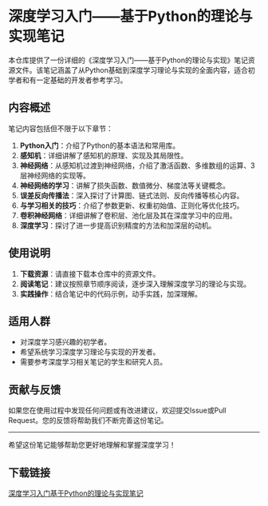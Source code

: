 # 深度学习入门——基于Python的理论与实现笔记

本仓库提供了一份详细的《深度学习入门——基于Python的理论与实现》笔记资源文件。该笔记涵盖了从Python基础到深度学习理论与实现的全面内容，适合初学者和有一定基础的开发者参考学习。

## 内容概述

笔记内容包括但不限于以下章节：

1. **Python入门**：介绍了Python的基本语法和常用库。
2. **感知机**：详细讲解了感知机的原理、实现及其局限性。
3. **神经网络**：从感知机过渡到神经网络，介绍了激活函数、多维数组的运算、3层神经网络的实现等。
4. **神经网络的学习**：讲解了损失函数、数值微分、梯度法等关键概念。
5. **误差反向传播法**：深入探讨了计算图、链式法则、反向传播等核心内容。
6. **与学习相关的技巧**：介绍了参数更新、权重初始值、正则化等优化技巧。
7. **卷积神经网络**：详细讲解了卷积层、池化层及其在深度学习中的应用。
8. **深度学习**：探讨了进一步提高识别精度的方法和加深层的动机。

## 使用说明

1. **下载资源**：请直接下载本仓库中的资源文件。
2. **阅读笔记**：建议按照章节顺序阅读，逐步深入理解深度学习的理论与实现。
3. **实践操作**：结合笔记中的代码示例，动手实践，加深理解。

## 适用人群

- 对深度学习感兴趣的初学者。
- 希望系统学习深度学习理论与实现的开发者。
- 需要参考深度学习相关笔记的学生和研究人员。

## 贡献与反馈

如果您在使用过程中发现任何问题或有改进建议，欢迎提交Issue或Pull Request。您的反馈将帮助我们不断完善这份笔记。

---

希望这份笔记能够帮助您更好地理解和掌握深度学习！

## 下载链接

[深度学习入门基于Python的理论与实现笔记](https://pan.quark.cn/s/345f6fabd482)